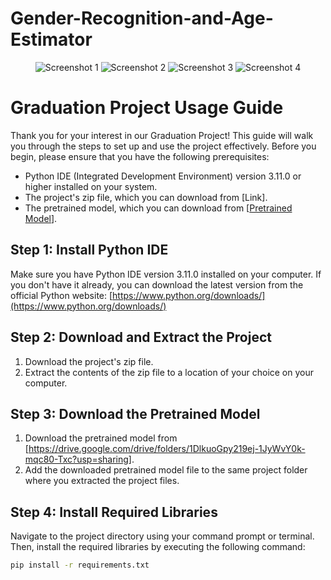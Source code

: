 # Gender-Recognition-and-Age-Estimator
<!-- Gallery of screenshots -->
<p align="center">
  <img src="https://github.com/AhmadDayoub/-Age-Based-Content-Display-by-Using-Face-Recognition-Graduation-Project-/assets/114308315/82395c06-b8cd-4cb6-bfa5-a4354752510f" alt="Screenshot 1">
  <img src="https://github.com/AhmadDayoub/-Age-Based-Content-Display-by-Using-Face-Recognition-Graduation-Project-/assets/114308315/bd9bde78-b36e-4ae9-abad-ff93910a0e14" alt="Screenshot 2">
  <img src="https://github.com/AhmadDayoub/-Age-Based-Content-Display-by-Using-Face-Recognition-Graduation-Project-/assets/114308315/e34721c9-eaa5-4e87-ab5c-47b98170025f" alt="Screenshot 3">
  <img src="https://github.com/AhmadDayoub/-Age-Based-Content-Display-by-Using-Face-Recognition-Graduation-Project-/assets/114308315/e424fff3-2d3d-4e48-8c41-f7dd91d83e5d" alt="Screenshot 4">
</p>


# Graduation Project Usage Guide

Thank you for your interest in our Graduation Project! This guide will walk you through the steps to set up and use the project effectively. Before you begin, please ensure that you have the following prerequisites:

- Python IDE (Integrated Development Environment) version 3.11.0 or higher installed on your system.
- The project's zip file, which you can download from [Link].
- The pretrained model, which you can download from [[Pretrained Model](https://drive.google.com/drive/folders/1DlkuoGpy219ej-1JyWvY0k-mqc80-Txc?usp=sharing)].

## Step 1: Install Python IDE

Make sure you have Python IDE version 3.11.0 installed on your computer. If you don't have it already, you can download the latest version from the official Python website: [https://www.python.org/downloads/](https://www.python.org/downloads/)

## Step 2: Download and Extract the Project

1. Download the project's zip file.
2. Extract the contents of the zip file to a location of your choice on your computer.

## Step 3: Download the Pretrained Model

1. Download the pretrained model from [https://drive.google.com/drive/folders/1DlkuoGpy219ej-1JyWvY0k-mqc80-Txc?usp=sharing].
2. Add the downloaded pretrained model file to the same project folder where you extracted the project files.

## Step 4: Install Required Libraries

Navigate to the project directory using your command prompt or terminal. Then, install the required libraries by executing the following command:

```bash
pip install -r requirements.txt

